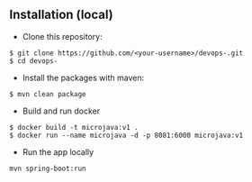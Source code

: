 ## Installation (local)
* Clone this repository:
```shell
$ git clone https://github.com/<your-username>/devops-.git
$ cd devops-
```

* Install the packages with maven:
```shell
$ mvn clean package

```
* Build and run docker
```shell
$ docker build -t microjava:v1 .
$ docker run --name microjava -d -p 8081:6000 microjava:v1
```


* Run the app locally
```shell
mvn spring-boot:run
```
